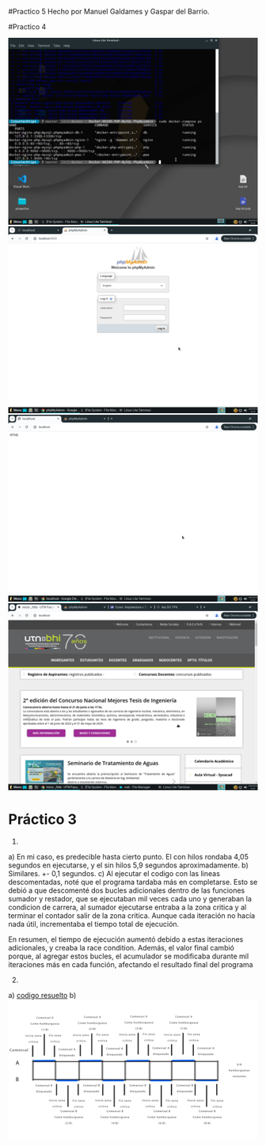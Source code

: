 #Practico 5
Hecho por Manuel Galdames y Gaspar del Barrio.

#Practico 4

<img src="./TP4/screen1TP4.png" />
<img src="./TP4/screen2TP4.png" />
<img src="./TP4/screen3TP4.png" />
<img src="./TP4/screen4TP4.png" />

# Práctico 3
1) 
a) En mi caso, es predecible hasta cierto punto. El con hilos rondaba 4,05 segundos en ejecutarse, y el sin hilos 5,9 segundos aproximadamente.
b) Similares. +- 0,1 segundos.
c) 
Al ejecutar el codigo con las lineas descomentadas, noté que el programa tardaba más en completarse. Esto se debió a que descomenté dos bucles adicionales dentro de las funciones sumador y restador, que se ejecutaban mil veces cada uno y generaban la condicion de carrera, al sumador ejecutarse entraba a la zona critica y al terminar el contador salir de la zona critica. Aunque cada iteración no hacía nada útil, incrementaba el tiempo total de ejecución.

En resumen, el tiempo de ejecución aumentó debido a estas iteraciones adicionales, y creaba la race condition. Además, el valor final cambió porque, al agregar estos bucles, el acumulador se modificaba durante mil iteraciones más en cada función, afectando el resultado final del programa

2)
a) <a href = "./TP3/con_race_condition.c" >codigo resuelto</a> 
b) <img src="./TP3/dosbe.png" />

